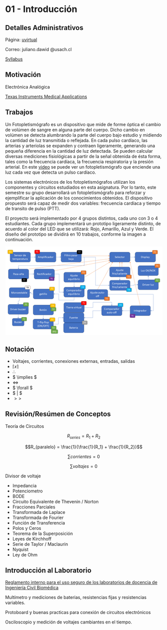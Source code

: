 # 01 - Introducción

## Detalles Administrativos

Página: [uvirtual](https://uvirtual.usach.cl/moodle/course/view.php?id=42497)

Correo: juliano.dawid @usach.cl

[Syllabus](../README.md)

## Motivación

Electrónica Analógica

[Texas Instruments Medical Applications](https://www.ti.com/applications/industrial/medical/overview.html)

<!-- ![01_app](../img/01_aplicaciones4.jpeg) -->

## Trabajos

Un Fotopletismógrafo es un dispositivo que mide de forme óptica el cambio de volúmen de sangre en alguna parte del cuerpo. Dicho cambio en volúmen se detecta alumbrando la parte del cuerpo bajo estudio y midiendo la cantidad de luz transmitida o reflejada. En cada pulso cardíaco, las arterias y arteriolas se expanden y contraen ligeramente, generando una pequeña diferencia en la cantidad de luz detectada. Se pueden calcular diversas mediciones fisiológicas a partir de la señal obtenida de ésta forma, tales como la frecuencia cardíaca, la frecuencia respiratoria y la presión arterial. En este [video](https://www.youtube.com/embed/AXxBt_TyKTw) se puede ver un fotopletismógrafo que enciende una luz cada vez que detecta un pulso cardíaco.

Los sistemas electrónicos de los fotopletismógrafos utilizan los componentes y circuitos estudiados en esta asignatura. Por lo tanto, este semestre su grupo desarrollará un fotopletismógrafo para reforzar y ejemplificar la aplicación de los conocimientos obtenidos. El dispositivo propuesto será capaz de medir dos variables: frecuencia cardíaca y tiempo de transito de pulso (PTT).

El proyecto será implementado por 4 grupos distintos, cada uno con 3 o 4 estudiantes. Cada grupo implementará un prototipo ligeramente distinto, de acuerdo al color del LED que se utilizará: Rojo, Amarillo, Azul y Verde. El diseño del prototipo se dividirá en 10 trabajos, conforme la imagen a continuación.

![TX](../img/TX.png)

## Notación

- Voltajes, corrientes, conexiones externas, entradas, salidas
- $\lceil x \rceil$
- $\therefore$
- $ \implies $
- $\iff$
- $ \forall $
- $ | $
- $>>$

## Revisión/Resúmen de Conceptos

Teoría de Circuitos

$$R_{series} = R_1 + R_2$$

$$R_{paralelo} = \frac{1}{\frac{1}{R_1} + \frac{1}{R_2}}$$

$$\sum{corrientes} = 0$$

$$\sum{voltajes} = 0$$

Divisor de voltaje

- Impedancia
- Potenciometro
- BODE
- Circuito Equivalente de Thevenin / Norton
- Fracciones Parciales
- Transformada de Laplace
- Transformada de Fourier
- Función de Transferencia
- Polos y Ceros
- Teorema de la Superposición
- Leyes de Kirchhoff
- Serie de Taylor / Maclaurin
- Nyquist
- Ley de Ohm


## Introducción al Laboratorio

[Reglamento interno para el uso seguro de los laboratorios de docencia de Ingeniería Civil Biomédica](https://www.ingenieriabiomedica.usach.cl/sites/ing-civil-biomedica/files/laboratorio_cero_usach_biomedica.pdf)

Multímetro y mediciones de baterias, resistencias fijas y resistencias variables.

Protoboard y buenas practicas para conexión de circuitos electrónicos

Osciloscopio y medición de voltajes cambiantes en el tiempo.